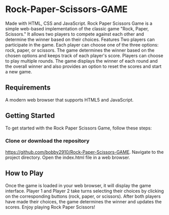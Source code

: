 # Rock-Paper-Scissors-GAME
Made with HTML, CSS and JavaScript.
Rock Paper Scissors Game is a simple web-based implementation of the classic game "Rock, Paper, Scissors." It allows two players to compete against each other and determine the winner based on their choices.
Features
Two players can participate in the game.
Each player can choose one of the three options: rock, paper, or scissors.
The game determines the winner based on the chosen options and keeps track of each player's score.
Players can choose to play multiple rounds.
The game displays the winner of each round and the overall winner and also provides an option to reset the scores and start a new game.


## Requirements
A modern web browser that supports HTML5 and JavaScript.

## Getting Started
To get started with the Rock Paper Scissors Game, follow these steps:

### Clone or download the repository 
https://github.com/bobby2910/Rock-Paper-Scissors-GAME.
Navigate to the project directory.
Open the index.html file in a web browser.

## How to Play
Once the game is loaded in your web browser, it will display the game interface.
Player 1 and Player 2 take turns selecting their choices by clicking on the corresponding buttons (rock, paper, or scissors).
After both players have made their choices, the game determines the winner and updates the scores.
Enjoy playing Rock Paper Scissors!

